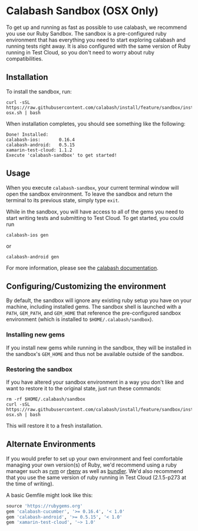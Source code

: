 # Calabash Sandbox (OSX Only)

To get up and running as fast as possible to use calabash, we recommend you
use our Ruby Sandbox. The sandbox is a pre-configured ruby environment that
has everything you need to start exploring calabash and running tests right away.
It is also configured with the same version of Ruby running in Test Cloud, so
you don't need to worry about ruby compatibilities.

## Installation

To install the sandbox, run:

```shell
curl -sSL https://raw.githubusercontent.com/calabash/install/feature/sandbox/install-osx.sh | bash
```

When installation completes, you should see something like the following:

```shell
Done! Installed:
calabash-ios:       0.16.4
calabash-android:   0.5.15
xamarin-test-cloud: 1.1.2
Execute 'calabash-sandbox' to get started!
```

## Usage
When you execute `calabash-sandbox`, your current terminal window will open the
sandbox environment. To leave the sandbox and return the terminal to its
previous state, simply type `exit`.

While in the sandbox, you will have access to all of the gems you need to
start writing tests and submitting to Test Cloud. To get started, you could
run

```shell
calabash-ios gen
```

or
```shell
calabash-android gen
```

For more information, please see the [calabash documentation](http://developer.xamarin.com/guides/testcloud/calabash/).

## Configuring/Customizing the environment
By default, the sandbox will ignore any existing ruby setup you have on your
machine, including installed gems. The sandbox shell is launched with a `PATH`,
`GEM_PATH`, and `GEM_HOME` that reference the pre-configured sandbox environment
(which is installed to `$HOME/.calabash/sandbox`).

### Installing new gems
If you install new gems while running in the sandbox, they will be installed
in the sandbox's `GEM_HOME` and thus not be available outside of the sandbox.

### Restoring the sandbox
If you have altered your sandbox environment in a way you don't like and want
to restore it to the original state, just run these commands:

```shell
rm -rf $HOME/.calabash/sandbox
curl -sSL https://raw.githubusercontent.com/calabash/install/feature/sandbox/install-osx.sh | bash
```

This will restore it to a fresh installation.

## Alternate Environments

If you would prefer to set up your own environment and feel comfortable managing
your own version(s) of Ruby, we'd recommend using a ruby manager such as [rvm](https://rvm.io/)
or [rbenv](https://github.com/rbenv/rbenv) as well as [bundler](http://bundler.io/). We'd also recommend that you use the same
version of ruby running in Test Cloud (2.1.5-p273 at the time of writing).

A basic Gemfile might look like this:
```ruby
source 'https://rubygems.org'
gem 'calabash-cucumber', '>= 0.16.4', '< 1.0'
gem 'calabash-android', '>= 0.5.15', '< 1.0'
gem 'xamarin-test-cloud', '~> 1.0'
```
